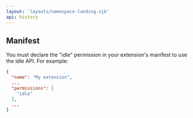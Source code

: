 ```yaml
---
layout: 'layouts/namespace-landing.njk'
api: history
---
```


## Manifest

You must declare the "idle" permission in your extension's manifest to use the idle API. For
example:

```json
{
  "name": "My extension",
  ...
  "permissions": [
    "idle"
  ],
  ...
}
```
